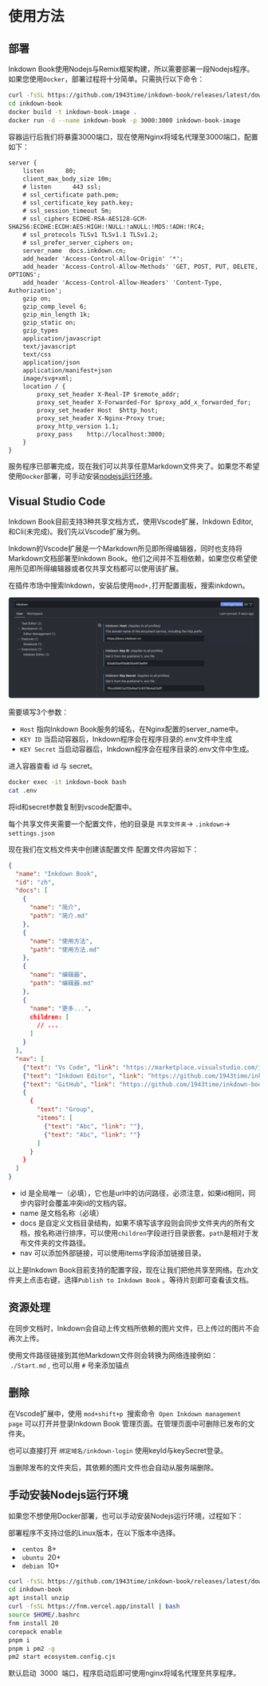 # 使用方法

## 部署

Inkdown Book使用Nodejs与Remix框架构建，所以需要部署一段Nodejs程序。如果您使用`Docker`，部署过程将十分简单。只需执行以下命令：

```sh
curl -fsSL https://github.com/1943time/inkdown-book/releases/latest/download/install.sh | bash
cd inkdown-book
docker build -t inkdown-book-image .
docker run -d --name inkdown-book -p 3000:3000 inkdown-book-image
```

容器运行后我们将暴露3000端口，现在使用Nginx将域名代理至3000端口，配置如下：

```nginx
server {
    listen      80;
    client_max_body_size 10m;
    # listen      443 ssl;
    # ssl_certificate path.pem;
    # ssl_certificate_key path.key;
    # ssl_session_timeout 5m;
    # ssl_ciphers ECDHE-RSA-AES128-GCM-SHA256:ECDHE:ECDH:AES:HIGH:!NULL:!aNULL:!MD5:!ADH:!RC4;
    # ssl_protocols TLSv1 TLSv1.1 TLSv1.2;
    # ssl_prefer_server_ciphers on;
    server_name  docs.inkdown.cn;
    add_header 'Access-Control-Allow-Origin' '*';
    add_header 'Access-Control-Allow-Methods' 'GET, POST, PUT, DELETE, OPTIONS';
    add_header 'Access-Control-Allow-Headers' 'Content-Type, Authorization';
    gzip on;
    gzip_comp_level 6;
    gzip_min_length 1k;
    gzip_static on;
    gzip_types
    application/javascript
    text/javascript
    text/css
    application/json
    application/manifest+json
    image/svg+xml;
    location / {
        proxy_set_header X-Real-IP $remote_addr;
        proxy_set_header X-Forwarded-For $proxy_add_x_forwarded_for;
        proxy_set_header Host  $http_host;
        proxy_set_header X-Nginx-Proxy true;
        proxy_http_version 1.1;
        proxy_pass    http://localhost:3000;
    }
}
```

服务程序已部署完成，现在我们可以共享任意Markdown文件夹了。如果您不希望使用`Docker`部署，可手动安装[nodejs运行环境](#手动安装nodejs运行环境)。

## Visual Studio Code

Inkdown Book目前支持3种共享文档方式，使用Vscode扩展，Inkdown Editor, 和Cli(未完成)。我们先以Vscode扩展为例。

Inkdown的Vscode扩展是一个Markdown所见即所得编辑器，同时也支持将Markdown文档部署至Inkdown Book。他们之间并不互相依赖，如果您仅希望使用所见即所得编辑器或者仅共享文档都可以使用该扩展。

在插件市场中搜索Inkdown，安装后使用`mod+,`打开配置面板，搜索inkdown。

![](../.images/w78IJpceOV1VJ.png)

需要填写3个参数：

- `Host` 指向Inkdown Book服务的域名，在Nginx配置的server_name中。
- `KEY ID` 当启动容器后，Inkdown程序会在程序目录的.env文件中生成
- `KEY Secret` 当启动容器后，Inkdown程序会在程序目录的.env文件中生成。

进入容器查看 id 与 secret。

```sh
docker exec -it inkdown-book bash
cat .env
```

将id和secret参数复制到vscode配置中。

每个共享文件夹需要一个配置文件，他的目录是 `共享文件夹`-> `.inkdown`-> `settings.json`

现在我们在文档文件夹中创建该配置文件 配置文件内容如下：

```json
{
  "name": "Inkdown Book",
  "id": "zh",
  "docs": [
    {
      "name": "简介",
      "path": "简介.md"
    },
    {
      "name": "使用方法",
      "path": "使用方法.md"
    },
    {
      "name": "编辑器",
      "path": "编辑器.md"
    },
    {
      "name": "更多..."，
      children: [
        // ...
      ]
    }
  ],
  "nav": [
    {"text": "Vs Code", "link": "https://marketplace.visualstudio.com/items?itemName=1943time.inkdown"},
    {"text": "Inkdown Editor", "link": "https://github.com/1943time/inkdown"},
    {"text": "GitHub", "link": "https://github.com/1943time/inkdown-book"},
    {
      {
        "text": "Group", 
        "items": [
          {"text": "Abc", "link": ""},
          {"text": "Abc", "link": ""}
        ]
      }
    }
  ]
}
```

- id 是全局唯一（必填），它也是url中的访问路径，必须注意，如果id相同，同步内容时会覆盖冲突id的文档内容。
- name 是文档名称（必填）
- docs 是自定义文档目录结构，如果不填写该字段则会同步文件夹内的所有文档，按名称进行排序，可以使用`children`字段进行目录嵌套。`path`是相对于发布文件夹的文件路径。
- nav 可以添加外部链接，可以使用items字段添加链接目录。

以上是Inkdown Book目前支持的配置字段，现在让我们把他共享至网络。在zh文件夹上点击右键，选择`Publish to Inkdown Book` 。等待片刻即可查看该文档。

## 资源处理

在同步文档时，Inkdown会自动上传文档所依赖的图片文件，已上传过的图片不会再次上传。

使用文件路径链接到其他Markdown文件则会转换为网络连接例如：  `./Start.md` , 也可以用 `#` 号来添加锚点

## 删除

在Vscode扩展中，使用 `mod+shift+p`  搜索命令  `Open Inkdown management page` 可以打开并登录Inkdown Book 管理页面。在管理页面中可删除已发布的文件夹。

也可以直接打开 `绑定域名/inkdown-login` 使用keyId与keySecret登录。

当删除发布的文件夹后，其依赖的图片文件也会自动从服务端删除。

## 手动安装Nodejs运行环境

如果您不想使用Docker部署，也可以手动安装Nodejs运行环境，过程如下：

部署程序不支持过低的Linux版本，在以下版本中选择。

-  `centos`  8+
-  `ubuntu`  20+
-  `debian`  10+

```sh
curl -fsSL https://github.com/1943time/inkdown-book/releases/latest/download/install.sh | bash
cd inkdown-book
apt install unzip
curl -fsSL https://fnm.vercel.app/install | bash
source $HOME/.bashrc
fnm install 20
corepack enable
pnpm i
pnpm i pm2 -g
pm2 start ecosystem.config.cjs
```

默认启动  3000  端口，程序启动后即可使用nginx将域名代理至共享程序。